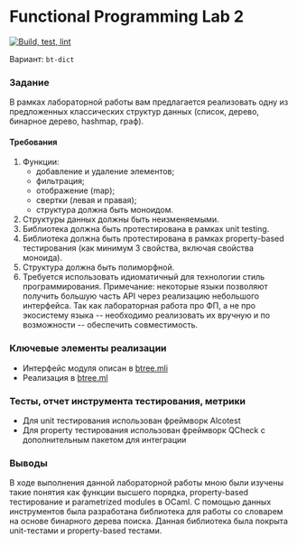 # Functional Programming Lab 2

[![Build, test, lint](https://github.com/FEgor04/func-prog-2/actions/workflows/flow.yaml/badge.svg)](https://github.com/FEgor04/func-prog-2/actions/workflows/flow.yaml)

Вариант: `bt-dict`

### Задание

В рамках лабораторной работы вам предлагается реализовать одну из предложенных
классических структур данных (список, дерево, бинарное дерево, hashmap, граф).

#### Требования
1. Функции:
    * добавление и удаление элементов;
    * фильтрация;
    * отображение (map);
    * свертки (левая и правая);
    * структура должна быть моноидом.
2. Структуры данных должны быть неизменяемыми.
3. Библиотека должна быть протестирована в рамках unit testing.
4. Библиотека должна быть протестирована в рамках property-based тестирования
(как минимум 3 свойства, включая свойства моноида).
5. Структура должна быть полиморфной.
6. Требуется использовать идиоматичный для технологии стиль программирования.
Примечание: некоторые языки позволяют получить большую часть API через
реализацию небольшого интерфейса.
Так как лабораторная работа про ФП, а не про экосистему языка -- необходимо
реализовать их вручную и по возможности -- обеспечить совместимость.

### Ключевые элементы реализации

- Интерфейс модуля описан в [btree.mli](./lib/btree.mli)
- Реализация в [btree.ml](./lib/btree.ml)

### Тесты, отчет инструмента тестирования, метрики

- Для unit тестирования использован фреймворк Alcotest
- Для property тестирования использован фреймворк QCheck с дополнительным
пакетом для интеграции

### Выводы

В ходе выполнения данной лабораторной работы мною были изучены
такие понятия как функции высшего порядка, property-based тестирование и 
parametrized modules в OCaml.
С помощью данных инструментов была разработана библиотека для работы со 
словарем на основе бинарного дерева поиска.
Данная библиотека была покрыта unit-тестами и property-based тестами.
